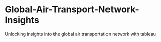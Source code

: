 # Global-Air-Transport-Network-Insights
Unlocking insights into the global air transportation network with tableau
